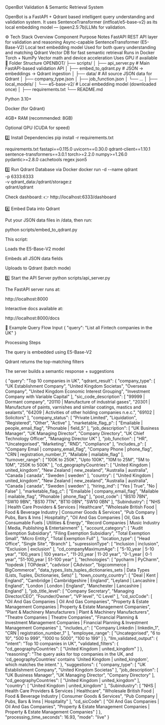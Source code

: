 OpenBot Validation & Semantic Retrieval System

OpenBot is a FastAPI + Qdrant based intelligent query understanding and validation system.
It uses SentenceTransformer (intfloat/e5-base-v2) as its local embedding model — (qwen2.5:7b)LLMs for validation.

⚙️ Tech Stack Overview
Component	Purpose	Notes
FastAPI	REST API layer for validation and reasoning	Async-capable
SentenceTransformer (E5-Base-V2)	Local text embedding model	Used for both query understanding and matching
Qdrant	Vector DB for fast semantic retrieval	Runs in Docker
Torch + NumPy	Vector math and device acceleration	Uses GPU if available
📁 Folder Structure
OPENBOT/
├── scripts/
│   ├── api_server.py             # Main FastAPI-based validation API
│   ├── embed_to_qdrant.py        # JSON → embeddings → Qdrant ingestion
│
├── data/                         # All source JSON data for Qdrant
│   ├── company_type.json
│   ├── job_function.json
│   └── ...
│
├── local_models/
│   └── e5-base-v2/               # Local embedding model (downloaded once)
│
├── requirements.txt
└── README.md



Python 3.10+

Docker (for Qdrant)

4GB+ RAM (recommended: 8GB)

Optional GPU (CUDA for speed)

2️⃣ Install Dependencies
pip install -r requirements.txt

requirements.txt
fastapi==0.115.0
uvicorn==0.30.0
qdrant-client==1.10.1
sentence-transformers==3.0.1
torch>=2.2.0
numpy>=1.26.0
pydantic>=2.8.0
cachetools
regex
json5

3️⃣ Run Qdrant Database via Docker
docker run -d --name qdrant \
  -p 6333:6333 \
  -v qdrant_data:/qdrant/storage:z \
  qdrant/qdrant


Check dashboard:
👉 http://localhost:6333/dashboard

4️⃣ Embed Data into Qdrant

Put your JSON data files in /data, then run:

python scripts/embed_to_qdrant.py


This script:

Loads the E5-Base-V2 model

Embeds all JSON data fields

Uploads to Qdrant (batch mode)

5️⃣ Start the API Server
python scripts/api_server.py


The FastAPI server runs at:

http://localhost:8000


Interactive docs available at:

http://localhost:8000/docs

🧾 Example Query Flow
Input
{
  "query": "List all Fintech companies in the UK"
}

Processing Steps

The query is embedded using E5-Base-V2

Qdrant returns the top-matching filters

The server builds a semantic response + suggestions

{
  "query": "Top 10 companies in UK",
  "qdrant_result": {
    "company_type": [
      "UK Establishment Company",
      "United Kingdom Societas",
      "Overseas Company",
      "United Kingdom Economic Interest Grouping",
      "Investment Company with Variable Capital"
    ],
    "sic_code_description": [
      "99999 | Dormant company",
      "20110 | Manufacture of industrial gases",
      "20301 | Manufacture of paints, varnishes and similar coatings, mastics and sealants",
      "64209 | Activities of other holding companies n.e.c.",
      "69102 | Solicitors"
    ],
    "company_status": [
      "Private Limited",
      "Liquidation",
      "Registered",
      "Other",
      "Active"
    ],
    "marketable_flag_p": [
      "Emailable | people_email_flag",
      "Phonable | field_5"
    ],
    "job_description": [
      "UK Business Manager",
      "UK Managing Director",
      "Company Directory",
      "UK Chief Technology Officer",
      "Managing Director UK"
    ],
    "job_function": [
      "HR",
      "Uncategorised",
      "Marketing",
      "RND",
      "Compliance"
    ],
    "includes_p": [
      "Company Email | company_email_flag",
      "Company Phone | phone_flag",
      "CRN | registration_number_1",
      "Mailable | mailable_flag"
    ],
    "turnover_range": [
      "100K to 250K",
      "Upto 100K",
      "10M to 25M",
      "5M to 10M",
      "250K to 500K"
    ],
    "cd_geographyCountries": [
      "United Kingdom | united_kingdom",
      "New Zealand | new_zealand",
      "Australia | australia",
      "Canada | canada",
      "Sweden | sweden"
    ],
    "country": [
      "United Kingdom | united_kingdom",
      "New Zealand | new_zealand",
      "Australia | australia",
      "Canada | canada",
      "Sweden | sweden"
    ],
    "hiring_ind": [
      "Yes | True",
      "No | False"
    ],
    "marketable_flag_c": [
      "Emailable | company_email_flag",
      "Mailable | mailable_flag",
      "Phonable | phone_flag"
    ],
    "post_code": [
      "BS10 7BN",
      "SW10 9BN",
      "BS10 7TN",
      "BT10 0BN",
      "SW10 0BN"
    ],
    "Subindustry": [
      "NHS | Health Care Providers & Services | Healthcare",
      "Wholesale British Food | Food & Beverage Industry | Consumer Goods & Services",
      "Pub Company | Pubs, Bars & Inns | Hospitality",
      "Oil And Gas Companies | Oil, Gas & Consumable Fuels | Utilities & Energy",
      "Record Companies | Music Industry | Media, Publishing & Entertainment"
    ],
    "account_category": [
      "Audit Exemption Subsidiary",
      "Filing Exemption Subsidiary",
      "Total Exemption Small",
      "Micro Entity",
      "Total Exemption Full"
    ],
    "location_type": [
      "Head Office",
      "Single Site",
      "Branch"
    ],
    "supressionType": [
      "Inclusion | inclusion",
      "Exclusion | exclusion"
    ],
    "cd_companyMaximumAge": [
      "5-10_year | 5-10 year",
      "100_years | 100 years+",
      "11-20_year | 11-20 year",
      "0-1_year | 0-1 year",
      "51-100_year | 51-100 year"
    ],
    "technologies": [
      "pycharm | PyCharm",
      "topdesk | TOPdesk",
      "cadvisor | CAdvisor",
      "bigcommerce | BigCommerce",
      "data_types_lists_tuples_dictionaries_sets | Data Types (Lists, Tuples, Dictionaries, Sets)"
    ],
    "town_county_country": [
      "Deal | Kent | England",
      "Cambridge | Cambridgeshire | England",
      "Leyland | Lancashire | England",
      "London | London | England",
      "Manchester | Lancashire | England"
    ],
    "job_title_level": [
      "Company Secretary",
      "Managing Director/CEO",
      "Founder/Owner",
      "VP level",
      "C Level"
    ],
    "cd_sicCode": [
      "Oil And Gas Companies | Oil And Gas Companies",
      "Property & Estate Management Companies | Property & Estate Management Companies",
      "Plant & Machinery Manufacturers | Plant & Machinery Manufacturers",
      "Theatre Companies | Theatre Companies",
      "Financial Planning & Investment Management Companies | Financial Planning & Investment Management Companies"
    ],
    "includes_c": [
      "Company Linkedin | linkedin_1",
      "CRN | registration_number_1"
    ],
    "employee_range": [
      "Uncategorised",
      "6 to 10",
      "500 to 999",
      "1000 to 5000",
      "100 to 199"
    ]
  },
  "llm_validated_output": {
    "intent": "Top 10 companies in UK",
    "validated_filters": {
      "cd_geographyCountries": [
        "United Kingdom | united_kingdom"
      ]
    },
    "reasoning": "The query asks for top companies in the UK, and 'cd_geographyCountries' contains 'United Kingdom | united_kingdom', which matches the intent."
  },
  "suggestions": {
    "company_type": [
      "UK Establishment Company",
      "United Kingdom Societas"
    ],
    "job_description": [
      "UK Business Manager",
      "UK Managing Director",
      "Company Directory"
    ],
    "cd_geographyCountries": [
      "United Kingdom | united_kingdom"
    ],
    "country": [
      "United Kingdom | united_kingdom"
    ],
    "Subindustry": [
      "NHS | Health Care Providers & Services | Healthcare",
      "Wholesale British Food | Food & Beverage Industry | Consumer Goods & Services",
      "Pub Company | Pubs, Bars & Inns | Hospitality"
    ],
    "cd_sicCode": [
      "Oil And Gas Companies | Oil And Gas Companies",
      "Property & Estate Management Companies | Property & Estate Management Companies"
    ]
  },
  "processing_time_seconds": 16.93,
  "mode": "live"
}
